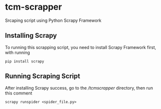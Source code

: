 # tcm-scrapper
Srcaping script using Python Scrapy Framework

## Installing Scrapy
To running this scrapping script, you need to install Scrapy Framework first, with running
```
pip install scrapy
```

## Running Scraping Script
After installing Scrapy success, go to the */tcmscrapper* directory, then run this comment
```
scrapy runspider <spider_file.py>
```



